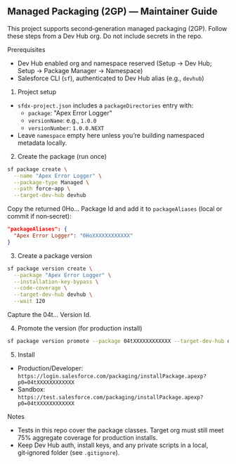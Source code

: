 ## Managed Packaging (2GP) — Maintainer Guide

This project supports second‑generation managed packaging (2GP). Follow these steps from a Dev Hub org. Do not include secrets in the repo.

Prerequisites
- Dev Hub enabled org and namespace reserved (Setup → Dev Hub; Setup → Package Manager → Namespace)
- Salesforce CLI (`sf`), authenticated to Dev Hub alias (e.g., `devhub`)

1) Project setup
- `sfdx-project.json` includes a `packageDirectories` entry with:
  - `package`: "Apex Error Logger"
  - `versionName`: e.g., `1.0.0`
  - `versionNumber`: `1.0.0.NEXT`
- Leave `namespace` empty here unless you’re building namespaced metadata locally.

2) Create the package (run once)
```bash
sf package create \
  --name "Apex Error Logger" \
  --package-type Managed \
  --path force-app \
  --target-dev-hub devhub
```
Copy the returned 0Ho… Package Id and add it to `packageAliases` (local or commit if non‑secret):
```json
"packageAliases": {
  "Apex Error Logger": "0HoXXXXXXXXXXXX"
}
```

3) Create a package version
```bash
sf package version create \
  --package "Apex Error Logger" \
  --installation-key-bypass \
  --code-coverage \
  --target-dev-hub devhub \
  --wait 120
```
Capture the 04t… Version Id.

4) Promote the version (for production install)
```bash
sf package version promote --package 04tXXXXXXXXXXXX --target-dev-hub devhub --noprompt
```

5) Install
- Production/Developer: `https://login.salesforce.com/packaging/installPackage.apexp?p0=04tXXXXXXXXXXXX`
- Sandbox: `https://test.salesforce.com/packaging/installPackage.apexp?p0=04tXXXXXXXXXXXX`

Notes
- Tests in this repo cover the package classes. Target org must still meet 75% aggregate coverage for production installs.
- Keep Dev Hub auth, install keys, and any private scripts in a local, git‑ignored folder (see `.gitignore`).

